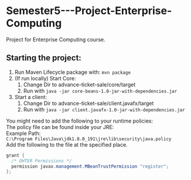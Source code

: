 # Semester5---Project-Enterprise-Computing
Project for Enterprise Computing course.

## Starting the project:

1. Run Maven Lifecycle package with: `mvn package`
2. (If run locally) Start Core:
   1. Change Dir to advance-ticket-sale/core/target
   2. Run with `java -jar core-beans-1.0-jar-with-dependencies.jar`
3. Start a client:
   1. Change Dir to advance-ticket-sale/client.javafx/target
   2. Run with `java -jar client.javafx-1.0-jar-with-dependencies.jar`
   
You might need to add the following to your runtime policies:<br/>
The policy file can be found inside your JRE:<br/>
Example Path:<br/> `C:\Program Files\Java\jdk1.8.0_191\jre\lib\security\java.policy`<br/>
Add the following to the file at the specified place. 
```java
grant {
  /* OHTER Permissions */
  permission javax.management.MBeanTrustPermission "register";
};
```
